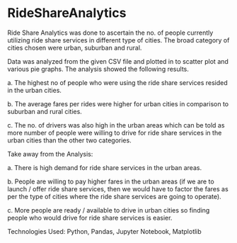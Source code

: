 # RideShareAnalytics



Ride Share Analytics was done to ascertain the no. of people currently utilizing ride share services in different type of cities. The broad category of cities chosen were urban, suburban and rural. 

Data was analyzed from the given CSV file and plotted in to scatter plot and various pie graphs. 
The analysis showed the following results. 

a.	The highest no of people who were using the ride share services resided in the urban cities. 

b.	The average fares per rides were higher for urban cities in comparison to suburban and rural cities. 

c.	The no. of drivers was also high in the urban areas which can be told as more number of people were willing to drive for ride share services in the urban cities than the other two categories. 

Take away from the Analysis:

a.	There is high demand for ride share services in the urban areas. 

b.	People are willing to pay higher fares in the urban areas (if we are to launch / offer ride share services, then we would have to factor the fares as per the type of cities where the ride share services are going to operate). 

c.	More people are ready / available to drive in urban cities so finding people who would drive for ride share services is easier. 
   
Technologies Used: Python, Pandas, Jupyter Notebook, Matplotlib

